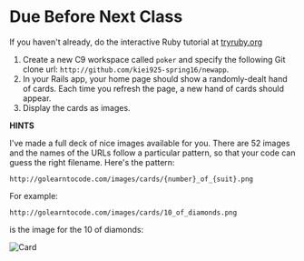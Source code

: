 # Due Before Next Class

If you haven't already, do the interactive Ruby tutorial at [tryruby.org](http://tryruby.org)

1. Create a new C9 workspace called `poker` and specify the following Git clone url: `http://github.com/kiei925-spring16/newapp`. 
2. In your Rails app, your home page should show a randomly-dealt hand of cards.  Each time you refresh the page, a new hand of cards should appear.
3. Display the cards as images.  

**HINTS**

I've made a full deck of nice images available for you.  There are 52 images and the names of the URLs follow a particular pattern, so that your code can guess the right filename.  Here's the pattern:

```http://golearntocode.com/images/cards/{number}_of_{suit}.png```

For example:

```http://golearntocode.com/images/cards/10_of_diamonds.png``` 

is the image for the 10 of diamonds:

![Card](http://golearntocode.com/images/cards/10_of_diamonds.png)
